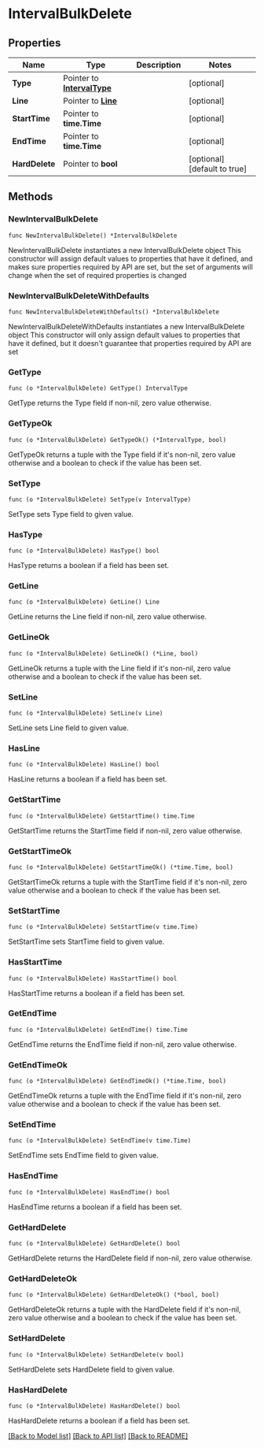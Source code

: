 # IntervalBulkDelete

## Properties

Name | Type | Description | Notes
------------ | ------------- | ------------- | -------------
**Type** | Pointer to [**IntervalType**](IntervalType.md) |  | [optional] 
**Line** | Pointer to [**Line**](Line.md) |  | [optional] 
**StartTime** | Pointer to **time.Time** |  | [optional] 
**EndTime** | Pointer to **time.Time** |  | [optional] 
**HardDelete** | Pointer to **bool** |  | [optional] [default to true]

## Methods

### NewIntervalBulkDelete

`func NewIntervalBulkDelete() *IntervalBulkDelete`

NewIntervalBulkDelete instantiates a new IntervalBulkDelete object
This constructor will assign default values to properties that have it defined,
and makes sure properties required by API are set, but the set of arguments
will change when the set of required properties is changed

### NewIntervalBulkDeleteWithDefaults

`func NewIntervalBulkDeleteWithDefaults() *IntervalBulkDelete`

NewIntervalBulkDeleteWithDefaults instantiates a new IntervalBulkDelete object
This constructor will only assign default values to properties that have it defined,
but it doesn't guarantee that properties required by API are set

### GetType

`func (o *IntervalBulkDelete) GetType() IntervalType`

GetType returns the Type field if non-nil, zero value otherwise.

### GetTypeOk

`func (o *IntervalBulkDelete) GetTypeOk() (*IntervalType, bool)`

GetTypeOk returns a tuple with the Type field if it's non-nil, zero value otherwise
and a boolean to check if the value has been set.

### SetType

`func (o *IntervalBulkDelete) SetType(v IntervalType)`

SetType sets Type field to given value.

### HasType

`func (o *IntervalBulkDelete) HasType() bool`

HasType returns a boolean if a field has been set.

### GetLine

`func (o *IntervalBulkDelete) GetLine() Line`

GetLine returns the Line field if non-nil, zero value otherwise.

### GetLineOk

`func (o *IntervalBulkDelete) GetLineOk() (*Line, bool)`

GetLineOk returns a tuple with the Line field if it's non-nil, zero value otherwise
and a boolean to check if the value has been set.

### SetLine

`func (o *IntervalBulkDelete) SetLine(v Line)`

SetLine sets Line field to given value.

### HasLine

`func (o *IntervalBulkDelete) HasLine() bool`

HasLine returns a boolean if a field has been set.

### GetStartTime

`func (o *IntervalBulkDelete) GetStartTime() time.Time`

GetStartTime returns the StartTime field if non-nil, zero value otherwise.

### GetStartTimeOk

`func (o *IntervalBulkDelete) GetStartTimeOk() (*time.Time, bool)`

GetStartTimeOk returns a tuple with the StartTime field if it's non-nil, zero value otherwise
and a boolean to check if the value has been set.

### SetStartTime

`func (o *IntervalBulkDelete) SetStartTime(v time.Time)`

SetStartTime sets StartTime field to given value.

### HasStartTime

`func (o *IntervalBulkDelete) HasStartTime() bool`

HasStartTime returns a boolean if a field has been set.

### GetEndTime

`func (o *IntervalBulkDelete) GetEndTime() time.Time`

GetEndTime returns the EndTime field if non-nil, zero value otherwise.

### GetEndTimeOk

`func (o *IntervalBulkDelete) GetEndTimeOk() (*time.Time, bool)`

GetEndTimeOk returns a tuple with the EndTime field if it's non-nil, zero value otherwise
and a boolean to check if the value has been set.

### SetEndTime

`func (o *IntervalBulkDelete) SetEndTime(v time.Time)`

SetEndTime sets EndTime field to given value.

### HasEndTime

`func (o *IntervalBulkDelete) HasEndTime() bool`

HasEndTime returns a boolean if a field has been set.

### GetHardDelete

`func (o *IntervalBulkDelete) GetHardDelete() bool`

GetHardDelete returns the HardDelete field if non-nil, zero value otherwise.

### GetHardDeleteOk

`func (o *IntervalBulkDelete) GetHardDeleteOk() (*bool, bool)`

GetHardDeleteOk returns a tuple with the HardDelete field if it's non-nil, zero value otherwise
and a boolean to check if the value has been set.

### SetHardDelete

`func (o *IntervalBulkDelete) SetHardDelete(v bool)`

SetHardDelete sets HardDelete field to given value.

### HasHardDelete

`func (o *IntervalBulkDelete) HasHardDelete() bool`

HasHardDelete returns a boolean if a field has been set.


[[Back to Model list]](../README.md#documentation-for-models) [[Back to API list]](../README.md#documentation-for-api-endpoints) [[Back to README]](../README.md)


